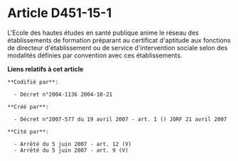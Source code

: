 # Article D451-15-1

L'Ecole des hautes études en santé publique anime le réseau des établissements de formation préparant au certificat
d'aptitude aux fonctions de directeur d'établissement ou de service d'intervention sociale selon des modalités définies par
convention avec ces établissements.

**Liens relatifs à cet article**

	**Codifié par**:

	  - Décret n°2004-1136 2004-10-21

	**Créé par**:

	  - Décret n°2007-577 du 19 avril 2007 - art. 1 () JORF 21 avril 2007

	**Cité par**:

	  - Arrêté du 5 juin 2007 - art. 12 (V)
	  - Arrêté du 5 juin 2007 - art. 9 (V)
